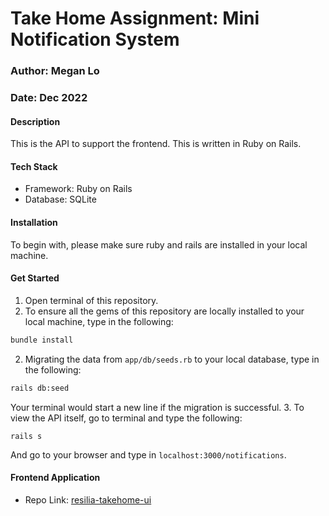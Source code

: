 # Take Home Assignment: Mini Notification System
### Author: Megan Lo
### Date: Dec 2022

#### Description
This is the API to support the frontend. This is written in Ruby on Rails.

#### Tech Stack
- Framework: Ruby on Rails
- Database: SQLite

#### Installation
To begin with, please make sure ruby and rails are installed in your local machine.

#### Get Started
1. Open terminal of this repository.
2. To ensure all the gems of this repository are locally installed to your local machine, type in the following:
```bash
bundle install
```
2. Migrating the data from `app/db/seeds.rb` to your local database, type in the following:
```bash
rails db:seed
```
Your terminal would start a new line if the migration is successful.
3. To view the API itself, go to terminal and type the following:
```
rails s
```
And go to your browser and type in `localhost:3000/notifications`.

#### Frontend Application
- Repo Link: [resilia-takehome-ui](https://github.com/mehmehmehlol/resilia-takehome-ui)

